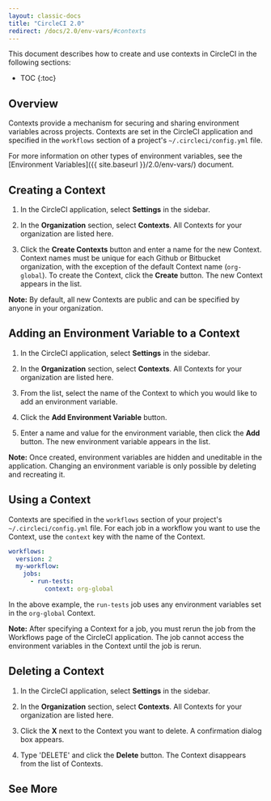 ```yaml
---
layout: classic-docs
title: "CircleCI 2.0"
redirect: /docs/2.0/env-vars/#contexts
---
```


This document describes
how to create and use contexts in CircleCI in the following sections:

* TOC
{:toc}

## Overview

Contexts provide a mechanism
for securing and sharing environment variables across projects.
Contexts are set in the CircleCI application
and specified in the `workflows` section of a project's `~/.circleci/config.yml` file.

For more information on other types of environment variables,
see the [Environment Variables]({{ site.baseurl }}/2.0/env-vars/) document.

## Creating a Context

1. In the CircleCI application,
select **Settings** in the sidebar.

2. In the **Organization** section,
select **Contexts**.
All Contexts for your organization are listed here.

3. Click the **Create Contexts** button
and enter a name for the new Context.
Context names must be unique for each Github or Bitbucket organization,
with the exception of the default Context name (`org-global`).
To create the Context,
click the **Create** button.
The new Context appears in the list.

**Note:**
By default,
all new Contexts are public
and can be specified by anyone in your organization.

## Adding an Environment Variable to a Context

1. In the CircleCI application,
select **Settings** in the sidebar.

2. In the **Organization** section,
select **Contexts**.
All Contexts for your organization are listed here.

3. From the list,
select the name of the Context
to which you would like
to add an environment variable.

4. Click the **Add Environment Variable** button.

5. Enter a name and value for the environment variable,
then click the **Add** button.
The new environment variable appears in the list.

**Note:**
Once created,
environment variables are hidden and uneditable in the application.
Changing an environment variable is only possible
by deleting and recreating it.

## Using a Context

Contexts are specified in the `workflows` section of your project's `~/.circleci/config.yml` file.
For each job in a workflow you want
to use the Context,
use the `context` key with the name of the Context.

```yaml
workflows:
  version: 2
  my-workflow:
    jobs:
      - run-tests:
          context: org-global
```

In the above example,
the `run-tests` job uses any environment variables set in the `org-global` Context.

**Note:**
After specifying a Context for a job,
you must rerun the job from the Workflows page of the CircleCI application.
The job cannot access the environment variables in the Context
until the job is rerun.

## Deleting a Context

1. In the CircleCI application,
select **Settings** in the sidebar.

2. In the **Organization** section,
select **Contexts**.
All Contexts for your organization are listed here.

3. Click the **X** next to the Context you want to delete.
A confirmation dialog box appears.

4. Type 'DELETE'
and click the **Delete** button.
The Context disappears from the list of Contexts.

## See More
